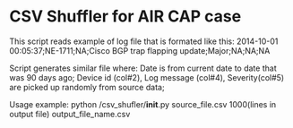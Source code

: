 CSV Shuffler for AIR CAP case
=============================

This script reads example of log file that is formated like this:
2014-10-01 00:05:37;NE-1711;NA;Cisco BGP trap flapping update;Major;NA;NA;NA

Script generates similar file where:
Date is from current date to date that was 90 days ago;
Device id (col#2), Log message (col#4), Severity(col#5) are picked up randomly from source data;

Usage example:
python /csv_shufler/__init__.py source_file.csv 1000(lines in output file) output_file_name.csv
